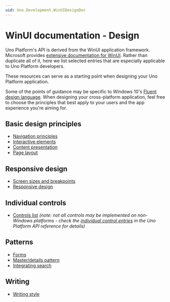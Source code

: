 ```yaml
---
uid: Uno.Development.WinUIDesignDoc
---
```


# WinUI documentation - Design

Uno Platform's API is derived from the WinUI application framework. Microsoft provides [extensive documentation for WinUI](https://docs.microsoft.com/en-us/windows/uwp/). Rather than duplicate all of it, here we list selected entries that are especially applicable to Uno Platform developers.

These resources can serve as a starting point when designing your Uno Platform application.

Some of the points of guidance may be specific to Windows 10's [Fluent design language](https://www.microsoft.com/design/fluent/). When designing your cross-platform application, feel free to choose the principles that best apply to your users and the app experience you're aiming for.

## Basic design principles

* [Navigation principles](https://docs.microsoft.com/en-us/windows/uwp/design/basics/navigation-basics)
* [Interactive elements](https://docs.microsoft.com/en-us/windows/uwp/design/basics/commanding-basics)
* [Content presentation](https://docs.microsoft.com/en-us/windows/uwp/design/basics/content-basics)
* [Page layout](https://docs.microsoft.com/en-us/windows/uwp/design/layout/page-layout)

## Responsive design

* [Screen sizes and breakpoints](https://docs.microsoft.com/en-us/windows/uwp/design/layout/screen-sizes-and-breakpoints-for-responsive-design)
* [Responsive design](https://docs.microsoft.com/en-us/windows/uwp/design/layout/responsive-design)

## Individual controls

* [Controls list](https://docs.microsoft.com/en-us/windows/uwp/design/controls-and-patterns/) _(note: not all controls may be implemented on non-Windows platforms - check the [individual control entries](implemented-views.md) in the Uno Platform API reference for details)_

## Patterns

* [Forms](https://docs.microsoft.com/en-us/windows/uwp/design/controls-and-patterns/forms)
* [Master/details pattern](https://docs.microsoft.com/en-us/windows/uwp/design/controls-and-patterns/master-details)
* [Integrating search](https://docs.microsoft.com/en-us/windows/uwp/design/controls-and-patterns/search)

## Writing

* [Writing style](https://docs.microsoft.com/en-us/windows/uwp/design/style/writing-style)




